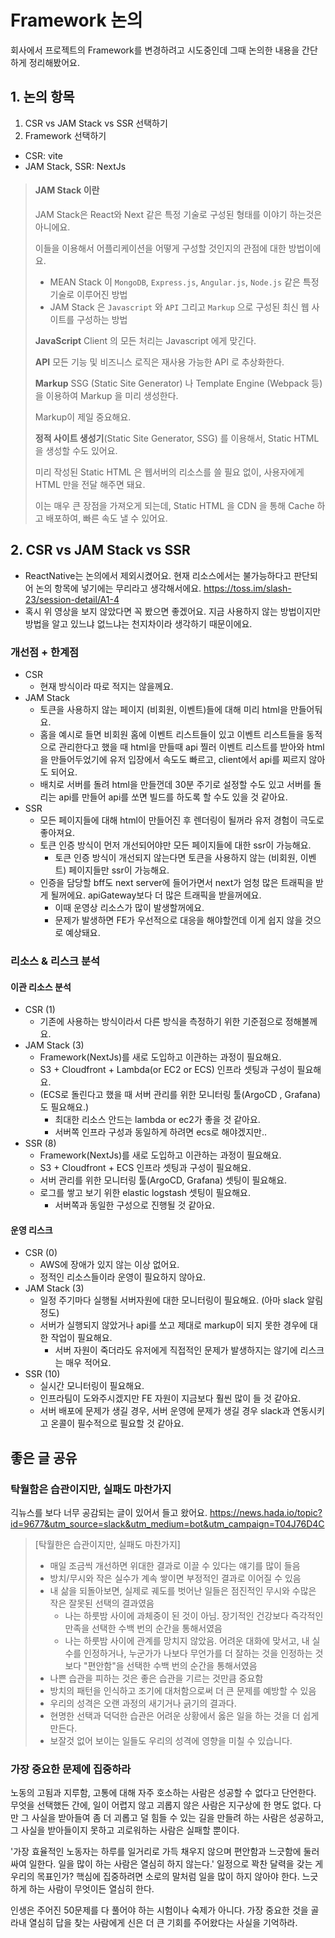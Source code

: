 # Framework 논의

회사에서 프로젝트의 Framework를 변경하려고 시도중인데 그때 논의한 내용을 간단하게 정리해봤어요.

## 1. 논의 항목
1. CSR vs JAM Stack vs SSR 선택하기
2. Framework 선택하기
  - CSR: vite
  - JAM Stack, SSR: NextJs

> #### JAM Stack 이란
> JAM Stack은 React와 Next 같은 특정 기술로 구성된 형태를 이야기 하는것은 아니에요.
> 
> 이들을 이용해서 어플리케이션을 어떻게 구성할 것인지의 관점에 대한 방법이에요.
> 
> - MEAN Stack 이 `MongoDB`, `Express.js`, `Angular.js`, `Node.js` 같은 특정 기술로 이루어진 방법
> - JAM Stack 은 `Javascript` 와 `API` 그리고 `Markup` 으로 구성된 최신 웹 사이트를 구성하는 방법
> 
> **JavaScript**
> Client 의 모든 처리는 Javascript 에게 맞긴다.
> 
> **API**
> 모든 기능 및 비즈니스 로직은 재사용 가능한 API 로 추상화한다.
> 
> **Markup**
> SSG (Static Site Generator) 나 Template Engine (Webpack 등) 을 이용하여 Markup 을 미리 생성한다.
> 
> Markup이 제일 중요해요.
> 
> **정적 사이트 생성기**(Static Site Generator, SSG) 를 이용해서, Static HTML 을 생성할 수도 있어요.
> 
> 미리 작성된 Static HTML 은 웹서버의 리소스를 쓸 필요 없이, 사용자에게 HTML 만을 전달 해주면 돼요.
> 
> 이는 매우 큰 장점을 가져오게 되는데, Static HTML 을 CDN 을 통해 Cache 하고 배포하여, 빠른 속도 낼 수 있어요.

## 2. CSR vs JAM Stack vs SSR
- ReactNative는 논의에서 제외시켰어요. 현재 리소스에서는 불가능하다고 판단되어 논의 항목에 넣기에는 무리라고 생각해서에요. https://toss.im/slash-23/session-detail/A1-4
- 혹시 위 영상을 보지 않았다면 꼭 봤으면 좋겠어요. 지금 사용하지 않는 방법이지만 방법을 알고 있느냐 없느냐는 천지차이라 생각하기 때문이에요.

### 개선점 + 한계점
- CSR
  - 현재 방식이라 따로 적지는 않을께요.
- JAM Stack
  - 토큰을 사용하지 않는 페이지 (비회원, 이벤트)들에 대해 미리 html을 만들어둬요.
  - 홈을 예시로 들면 비회원 홈에 이벤트 리스트들이 있고 이벤트 리스트들을 동적으로 관리한다고 했을 때 html을 만들때 api 찔러 이벤트 리스트를 받아와 html을 만들어두었기에 유저 입장에서 속도도 빠르고, client에서 api를 찌르지 않아도 되어요.
  - 배치로 서버를 돌려 html을 만들껀데 30분 주기로 설정할 수도 있고 서버를 돌리는 api를 만들어 api를 쏘면 빌드를 하도록 할 수도 있을 것 같아요.
- SSR
  - 모든 페이지들에 대해 html이 만들어진 후 렌더링이 될꺼라 유저 경험이 극도로 좋아져요.
  - 토큰 인증 방식이 먼저 개선되어야만 모든 페이지들에 대한 ssr이 가능해요.
    - 토큰 인증 방식이 개선되지 않는다면 토큰을 사용하지 않는 (비회원, 이벤트) 페이지들만 ssr이 가능해요.
  - 인증을 담당할 bff도 next server에 들어가면서 next가 엄청 많은 트래픽을 받게 될꺼에요. apiGateway보다 더 많은 트래픽을 받을꺼에요.
    - 이때 운영상 리소스가 많이 발생할꺼에요.
    - 문제가 발생하면 FE가 우선적으로 대응을 해야할껀데 이게 쉽지 않을 것으로 예상돼요.

### 리소스 & 리스크 분석
#### 이관 리소스 분석
- CSR (1)
  - 기존에 사용하는 방식이라서 다른 방식을 측정하기 위한 기준점으로 정해볼께요.
- JAM Stack (3)
  - Framework(NextJs)를 새로 도입하고 이관하는 과정이 필요해요.
  - S3 + Cloudfront + Lambda(or EC2 or ECS) 인프라 셋팅과 구성이 필요해요.
  - (ECS로 돌린다고 했을 때 서버 관리를 위한 모니터링 툴(ArgoCD , Grafana)도 필요해요.)
    - 최대한 리소스 안드는 lambda or ec2가 좋을 것 같아요.
    - 서버쪽 인프라 구성과 동일하게 하려면 ecs로 해야겠지만..
- SSR (8)
  - Framework(NextJs)를 새로 도입하고 이관하는 과정이 필요해요.
  - S3 + Cloudfront + ECS 인프라 셋팅과 구성이 필요해요.
  - 서버 관리를 위한 모니터링 툴(ArgoCD, Grafana) 셋팅이 필요해요.
  - 로그를 쌓고 보기 위한 elastic logstash 셋팅이 필요해요.
    - 서버쪽과 동일한 구성으로 진행될 것 같아요.

#### 운영 리스크
- CSR (0)
  - AWS에 장애가 있지 않는 이상 없어요.
  - 정적인 리소스들이라 운영이 필요하지 않아요.
- JAM Stack (3)
  - 일정 주기마다 실행될 서버자원에 대한 모니터링이 필요해요. (아마 slack 알림정도)
  - 서버가 실행되지 않았거나 api를 쏘고 제대로 markup이 되지 못한 경우에 대한 작업이 필요해요.
    - 서버 자원이 죽더라도 유저에게 직접적인 문제가 발생하지는 않기에 리스크는 매우 적어요.
- SSR (10)
  - 실시간 모니터링이 필요해요.
  - 인프라팀이 도와주시겠지만 FE 자원이 지금보다 훨씬 많이 들 것 같아요.
  - 서버 배포에 문제가 생길 경우, 서버 운영에 문제가 생길 경우 slack과 연동시키고 온콜이 필수적으로 필요할 것 같아요.


## 좋은 글 공유
### 탁월함은 습관이지만, 실패도 마찬가지

긱뉴스를 보다 너무 공감되는 글이 있어서 들고 왔어요. https://news.hada.io/topic?id=9677&utm_source=slack&utm_medium=bot&utm_campaign=T04J76D4C

> [탁월한은 습관이지만, 실패도 마찬가지]
> - 매일 조금씩 개선하면 위대한 결과로 이끌 수 있다는 얘기를 많이 들음
> - 방치/무시와 작은 실수가 계속 쌓이면 부정적인 결과로 이어질 수 있음
> - 내 삶을 되돌아보면, 실제로 궤도를 벗어난 일들은 점진적인 무시와 수많은 작은 잘못된 선택의 결과였음
>   - 나는 하룻밤 사이에 과체중이 된 것이 아님. 장기적인 건강보다 즉각적인 만족을 선택한 수백 번의 순간을 통해서였음
>   - 나는 하룻밤 사이에 관계를 망치지 않았음. 어려운 대화에 맞서고, 내 실수를 인정하거나, 누군가가 나보다 무언가를 더 잘하는 것을 인정하는 것보다 "편안함"을 선택한 수백 번의 순간을 통해서였음
> - 나쁜 습관을 피하는 것은 좋은 습관을 기르는 것만큼 중요함
> - 방치의 패턴을 인식하고 조기에 대처함으로써 더 큰 문제를 예방할 수 있음
> - 우리의 성격은 오랜 과정의 새기거나 긁기의 결과다.
> - 현명한 선택과 덕덕한 습관은 어려운 상황에서 옳은 일을 하는 것을 더 쉽게 만든다.
> - 보잘것 없어 보이는 일들도 우리의 성격에 영향을 미칠 수 있습니다.

### 가장 중요한 문제에 집중하라

노동의 고됨과 지루함, 고통에 대해 자주 호소하는 사람은 성공할 수 없다고 단언한다. 무엇을 선택했든 간에, 일이 어렵지 않고 괴롭지 않은 사람은 지구상에 한 명도 없다. 다만 그 사실을 받아들여 좀 더 괴롭고 덜 힘들 수 있는 길을 만들려 하는 사람은 성공하고, 그 사실을 받아들이지 못하고 괴로워하는 사람은 실패할 뿐이다.

'가장 효율적인 노동자는 하루를 일거리로 가득 채우지 않으며 편안함과 느긋함에 둘러싸여 일한다. 일을 많이 하는 사람은 열심히 하지 않는다.' 일정으로 꽉찬 달력을 갖는 게 우리의 목표인가? 핵심에 집중하려면 소로의 말처럼 일을 많이 하지 않아야 한다. 느긋하게 하는 사람이 무엇이든 열심히 한다.

인생은 주어진 50문제를 다 풀어야 하는 시험이나 숙제가 아니다. 가장 중요한 것을 골라내 열심히 답을 찾는 사람에게 신은 더 큰 기회를 주어왔다는 사실을 기억하라.
